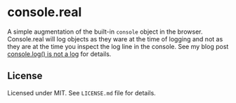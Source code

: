 # console.real
A simple augmentation of the built-in `console` object in the browser. Console.real will log objects as they ware at 
the time of logging and not as they are at the time you inspect the log line in the console. See my blog post 
[console.log() is not a log](http://hancic.info/console-log-is-not-a-log) for details.

## License
Licensed under MIT. See `LICENSE.md` file for details.